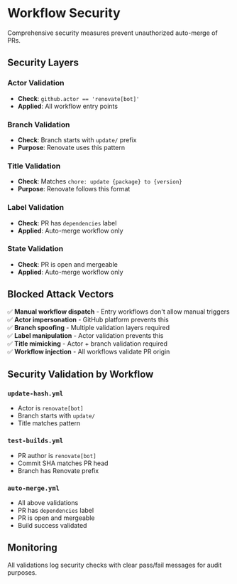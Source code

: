 # Workflow Security

Comprehensive security measures prevent unauthorized auto-merge of PRs.

## Security Layers

### Actor Validation

- **Check**: `github.actor == 'renovate[bot]'`
- **Applied**: All workflow entry points

### Branch Validation

- **Check**: Branch starts with `update/` prefix
- **Purpose**: Renovate uses this pattern

### Title Validation

- **Check**: Matches `chore: update {package} to {version}`
- **Purpose**: Renovate follows this format

### Label Validation

- **Check**: PR has `dependencies` label
- **Applied**: Auto-merge workflow only

### State Validation

- **Check**: PR is open and mergeable
- **Applied**: Auto-merge workflow only

## Blocked Attack Vectors

✅ **Manual workflow dispatch** - Entry workflows don't allow manual triggers  
✅ **Actor impersonation** - GitHub platform prevents this  
✅ **Branch spoofing** - Multiple validation layers required  
✅ **Label manipulation** - Actor validation prevents this  
✅ **Title mimicking** - Actor + branch validation required  
✅ **Workflow injection** - All workflows validate PR origin

## Security Validation by Workflow

### `update-hash.yml`

- Actor is `renovate[bot]`
- Branch starts with `update/`
- Title matches pattern

### `test-builds.yml`

- PR author is `renovate[bot]`
- Commit SHA matches PR head
- Branch has Renovate prefix

### `auto-merge.yml`

- All above validations
- PR has `dependencies` label
- PR is open and mergeable
- Build success validated

## Monitoring

All validations log security checks with clear pass/fail messages for audit purposes.
